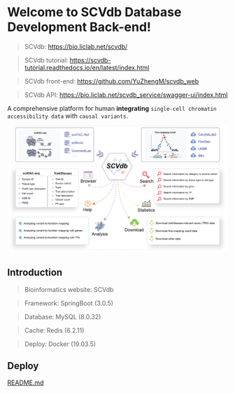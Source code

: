 # Welcome to SCVdb Database Development Back-end!

> SCVdb: https://bio.liclab.net/scvdb/

> SCVdb tutorial: https://scvdb-tutorial.readthedocs.io/en/latest/index.html

> SCVdb front-end: https://github.com/YuZhengM/scvdb_web

> SCVdb API: https://bio.liclab.net/scvdb_service/swagger-ui/index.html

A comprehensive platform for human **integrating** `single-cell chromatin accessibility data` with `causal variants`.

![overview.png](src/main/resources/storage/img/overview.png)

## Introduction

> Bioinformatics website: SCVdb

> Framework: SpringBoot (3.0.5)

> Database: MySQL (8.0.32)

> Cache: Redis (6.2.11)

> Deploy: Docker (19.03.5)

## Deploy

[README.md](src/main/resources/storage/deploy/README.md)
